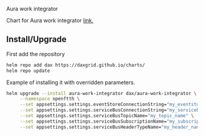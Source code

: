Aura work integrator

Chart for Aura work integrator [link.](https://github.com/DAXGRID/aura-work-integrator)

## Install/Upgrade

First add the repository

```sh
helm repo add dax https://daxgrid.github.io/charts/
helm repo update
```

Example of installing it with overridden parameters.

```sh
helm upgrade --install aura-work-integrator dax/aura-work-integrator \
     --namespace openftth \
     --set appsettings.settings.eventStoreConnectionString="my_eventstore_connection_string" \
     --set appsettings.settings.serviceBusConnectionString="my_servicebus_connection_string" \
     --set appsettings.settings.serviceBusTopicName="my_topic_name" \
     --set appsettings.settings.serviceBusSubscriptionName="my_subscription_name" \
     --set appsettings.settings.serviceBusHeaderTypeName="my_header_name"
```
